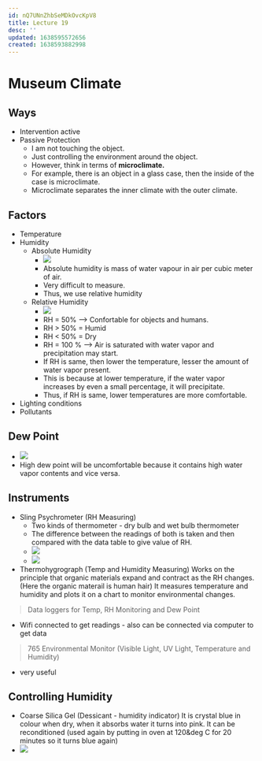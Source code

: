 ```yaml
---
id: nQ7UNnZhbSeMDkOvcKpV8
title: Lecture 19
desc: ''
updated: 1638595572656
created: 1638593882998
---
```


# Museum Climate

## Ways
* Intervention active
* Passive Protection
    * I am not touching the object.
    * Just controlling the environment around the object.
    * However, think in terms of **microclimate.**
    * For example, there is an object in a glass case, then the inside of the case is microclimate.
    * Microclimate separates the inner climate with the outer climate.

## Factors
* Temperature
* Humidity
    * Absolute Humidity
        * ![](/assets/images/2021-12-04-10-37-20.png)
        * Absolute humidity is mass of water vapour in air per cubic meter of air.
        * Very difficult to measure.
        * Thus, we use relative humidity
    * Relative Humidity
        * ![](/assets/images/2021-12-04-10-39-11.png)
        * RH = 50% --> Confortable for objects and humans.
        * RH > 50% = Humid
        * RH < 50% = Dry
        * RH = 100 % --> Air is saturated with water vapor and precipitation may start.
        * If RH is same, then lower the temperature, lesser the amount of water vapor present.
        * This is because at lower temperature, if the water vapor increases by even a small percentage, it will precipitate.
        * Thus, if RH is same, lower temperatures are more comfortable.
* Lighting conditions
* Pollutants

## Dew Point
* ![](/assets/images/2021-12-04-10-49-40.png)
* High dew point will be uncomfortable because it contains high water vapor contents and vice versa.

## Instruments
* Sling Psychrometer (RH Measuring)
    - Two kinds of thermometer - dry bulb and wet bulb thermometer
    - The difference between the readings of both is taken and then compared with the data table to give value of RH.
    * ![](/assets/images/2021-12-04-10-56-47.png)
    * ![](/assets/images/2021-12-04-10-54-55.png)
* Thermohygrograph (Temp and Humidity Measuring)
Works on the principle that organic materials expand and contract as the RH changes. (Here the organic materail is human hair)
It measures temperature and humidity and plots it on a chart to monitor environmental changes.


> Data loggers for Temp, RH Monitoring and Dew Point
- Wifi connected to get readings - also can be connected via computer to get data

> 765 Environmental Monitor (Visible Light, UV Light, Temperature and Humidity)
- very useful

## Controlling Humidity

* Coarse Silica Gel (Dessicant - humidity indicator)
It is crystal blue in colour when dry, when it absorbs water it turns into pink. It can be reconditioned (used again by putting in oven at 120&deg C for 20 minutes so it turns blue again)
* ![](/assets/images/2021-12-04-10-55-34.png)